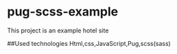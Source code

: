# pug-scss-example
This project is an example hotel site

##Used technologies
Html,css,JavaScript,Pug,scss(sass)

